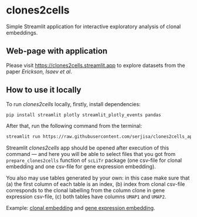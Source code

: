 # clones2cells

Simple Streamlit application for interactive exploratory analysis of clonal embeddings.

## Web-page with application

Please visit https://clones2cells.streamlit.app to explore datasets from the paper *Erickson, Isaev et al*.

## How to use it locally

To run *clones2cells* locally, firstly, install dependencies:

```bash
pip install streamlit plotly streamlit_plotly_events pandas
```

After that, run the following command from the terminal:

```bash
streamlit run https://raw.githubusercontent.com/serjisa/clones2cells_app/main/clones2cells_viewer.py --theme.base light
```

Streamlit *clones2cells* app should be opened after execution of this command — and here you will be able to select files that you got from `prepare_clones2cells` function of `scLiTr` package (one csv-file for clonal embedding and one csv-file for gene expression embedding).

You also may use tables generated by your own: in this case make sure that (a) the first column of each table is an index, (b) index from clonal csv-file corresponds to the clonal labelling from the column clone in gene expression csv-file, (c) both tables have columns `UMAP1` and `UMAP2`.

Example: [clonal embedding](https://raw.githubusercontent.com/serjisa/clones2cells_app/main/data/clone2vec_control_trunk.csv) and [gene expression embedding](https://github.com/serjisa/clones2cells_app/raw/main/data/GEX_control_trunk_all.csv).

